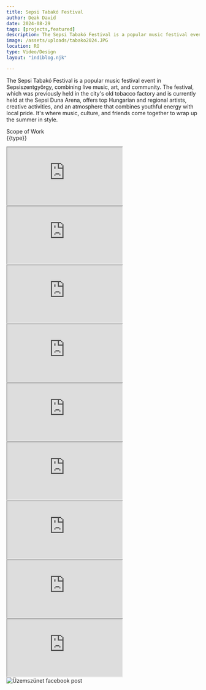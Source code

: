 ```yaml
---
title: Sepsi Tabakó Festival
author: Deak David
date: 2024-08-29
tags: [projects,featured]
description: The Sepsi Tabakó Festival is a popular music festival event in Sepsiszentgyörgy, combining live music, art, and community. The festival, which was previously held in the city's old tobacco factory and is currently held at the Sepsi Duna Arena, offers top Hungarian and regional artists, creative activities, and an atmosphere that combines youthful energy with local pride. It's where music, culture, and friends come together to wrap up the summer in style.
image: /assets/uploads/tabako2024.JPG
location: RO
type: Video/Design
layout: "indiblog.njk"

---
```


The Sepsi Tabakó Festival is a popular music festival event in Sepsiszentgyörgy, combining live music, art, and community. The festival, which was previously held in the city's old tobacco factory and is currently held at the Sepsi Duna Arena, offers top Hungarian and regional artists, creative activities, and an atmosphere that combines youthful energy with local pride. It's where music, culture, and friends come together to wrap up the summer in style.

Scope of Work  
{{type}}

<div class="grid grid-cols-1 md:grid-cols-2 gap-6">
  <div class="bg-black py-2.5">
    <div class="relative aspect-[9/16] h-[80vh] max-w-[calc(80vh*9/16)] mx-auto">
      <iframe
        src="https://www.youtube.com/embed/yg2UUyUCQLU?modestbranding=1&rel=0&playsinline=1"
        class="w-full h-full border-0 rounded-xl"
        title="YouTube Shorts video player"
        allow="accelerometer; clipboard-write; encrypted-media; gyroscope; picture-in-picture; web-share"
        allowfullscreen
      ></iframe>
    </div>
  </div>

  <div class="bg-black py-2.5">
    <div class="relative aspect-[9/16] h-[80vh] max-w-[calc(80vh*9/16)] mx-auto">
      <iframe
        src="https://www.youtube.com/embed/WhWj9ab-tTU?modestbranding=1&rel=0&playsinline=1"
        class="w-full h-full border-0 rounded-xl"
        title="YouTube Shorts video player"
        allow="accelerometer; clipboard-write; encrypted-media; gyroscope; picture-in-picture; web-share"
        allowfullscreen
      ></iframe>
    </div>
  </div>
</div>

<div class="grid grid-cols-1 md:grid-cols-2 gap-6 mt-6">
  <div class="bg-black py-2.5">
    <div class="relative aspect-[9/16] h-[80vh] max-w-[calc(80vh*9/16)] mx-auto">
      <iframe
        src="https://www.youtube.com/embed/B7qtKBd84gs?modestbranding=1&rel=0&playsinline=1"
        class="w-full h-full border-0 rounded-xl"
        title="YouTube Shorts video player"
        allow="accelerometer; clipboard-write; encrypted-media; gyroscope; picture-in-picture; web-share"
        allowfullscreen
      ></iframe>
    </div>
  </div>

  <div class="bg-black py-2.5">
    <div class="relative aspect-[9/16] h-[80vh] max-w-[calc(80vh*9/16)] mx-auto">
      <iframe
        src="https://www.youtube.com/embed/fSGWjLutYfo?modestbranding=1&rel=0&playsinline=1"
        class="w-full h-full border-0 rounded-xl"
        title="YouTube Shorts video player"
        allow="accelerometer; clipboard-write; encrypted-media; gyroscope; picture-in-picture; web-share"
        allowfullscreen
      ></iframe>
    </div>
  </div>
</div>

<div class="grid grid-cols-1 md:grid-cols-2 gap-6 mt-6">
  <div class="bg-black py-2.5">
    <div class="relative aspect-[9/16] h-[80vh] max-w-[calc(80vh*9/16)] mx-auto">
      <iframe
        src="https://www.youtube.com/embed/v_poDjIwPC4?modestbranding=1&rel=0&playsinline=1"
        class="w-full h-full border-0 rounded-xl"
        title="YouTube Shorts video player"
        allow="accelerometer; clipboard-write; encrypted-media; gyroscope; picture-in-picture; web-share"
        allowfullscreen
      ></iframe>
    </div>
  </div>

  <div class="bg-black py-2.5">
    <div class="relative aspect-[9/16] h-[80vh] max-w-[calc(80vh*9/16)] mx-auto">
      <iframe
        src="https://www.youtube.com/embed/lGV6XIz5EFo?modestbranding=1&rel=0&playsinline=1"
        class="w-full h-full border-0 rounded-xl"
        title="YouTube Shorts video player"
        allow="accelerometer; clipboard-write; encrypted-media; gyroscope; picture-in-picture; web-share"
        allowfullscreen
      ></iframe>
    </div>
  </div>
</div>

<div class="grid grid-cols-1 md:grid-cols-2 gap-6 mt-6">
  <div class="bg-black py-2.5">
    <div class="relative aspect-[9/16] h-[80vh] max-w-[calc(80vh*9/16)] mx-auto">
      <iframe
        src="https://www.youtube.com/embed/K2aNtPxC5T0?modestbranding=1&rel=0&playsinline=1"
        class="w-full h-full border-0 rounded-xl"
        title="YouTube Shorts video player"
        allow="accelerometer; clipboard-write; encrypted-media; gyroscope; picture-in-picture; web-share"
        allowfullscreen
      ></iframe>
    </div>
  </div>

  <div class="bg-black py-2.5">
    <div class="relative aspect-[9/16] h-[80vh] max-w-[calc(80vh*9/16)] mx-auto">
      <iframe
        src="https://www.youtube.com/embed/ADv1h8D0EwM?modestbranding=1&rel=0&playsinline=1"
        class="w-full h-full border-0 rounded-xl"
        title="YouTube Shorts video player"
        allow="accelerometer; clipboard-write; encrypted-media; gyroscope; picture-in-picture; web-share"
        allowfullscreen
      ></iframe>
    </div>
  </div>
</div>

<div class="bg-black py-2.5 mt-6">
  <div class="relative aspect-[9/16] h-[80vh] max-w-[calc(80vh*9/16)] mx-auto">
    <iframe
      src="https://www.youtube.com/embed/f7JuxQPjkYk?modestbranding=1&rel=0&playsinline=1"
      class="w-full h-full border-0 rounded-xl"
      title="YouTube Shorts video player"
      allow="accelerometer; clipboard-write; encrypted-media; gyroscope; picture-in-picture; web-share"
      allowfullscreen
    ></iframe>
  </div>
</div>
<div>
<img src="/assets/uploads/tabako2025_facebook.jpg" alt="Üzemszünet facebook post">
</div>
